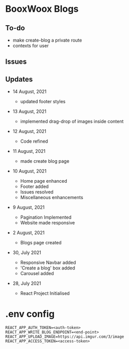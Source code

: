 # BooxWoox Blogs


## To-do
- make create-blog a private route
- contexts for user
## Issues

## Updates
- 14 August, 2021
    - updated footer styles
  
- 13 August, 2021
    - implemented drag-drop of images inside content

- 12 August, 2021
    - Code refined

- 11 August, 2021
    - made create blog page

- 10 August, 2021
    - Home page enhanced
    - Footer added
    - Issues resolved
    - Miscellaneous enhancements

- 9 August, 2021
    - Pagination Implemented
    - Website made responsive

- 2 August, 2021
    - Blogs page created

- 30, July 2021
    - Responsive Navbar added
    - 'Create a blog' box added
    - Carousel added

- 28, July 2021
    - React Project Initialised

# .env config
```shell
REACT_APP_AUTH_TOKEN=<auth-token>
REACT_APP_WRITE_BLOG_ENDPOINT=<end-point>
REACT_APP_UPLOAD_IMAGE=https://api.imgur.com/3/image
REACT_APP_ACCESS_TOKEN=<access-token>
```